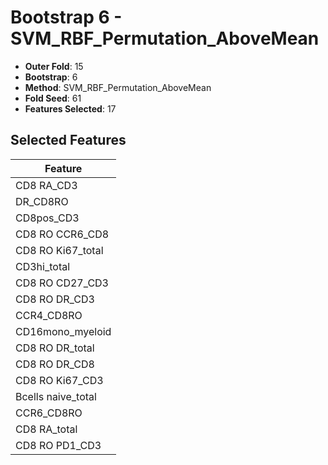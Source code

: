 # Bootstrap 6 - SVM_RBF_Permutation_AboveMean

- **Outer Fold**: 15
- **Bootstrap**: 6
- **Method**: SVM_RBF_Permutation_AboveMean
- **Fold Seed**: 61
- **Features Selected**: 17

## Selected Features

| Feature |
|---------|
| CD8 RA_CD3 |
| DR_CD8RO |
| CD8pos_CD3 |
| CD8 RO CCR6_CD8 |
| CD8 RO Ki67_total |
| CD3hi_total |
| CD8 RO CD27_CD3 |
| CD8 RO DR_CD3 |
| CCR4_CD8RO |
| CD16mono_myeloid |
| CD8 RO DR_total |
| CD8 RO DR_CD8 |
| CD8  RO Ki67_CD3 |
| Bcells naive_total |
| CCR6_CD8RO |
| CD8 RA_total |
| CD8 RO PD1_CD3 |
